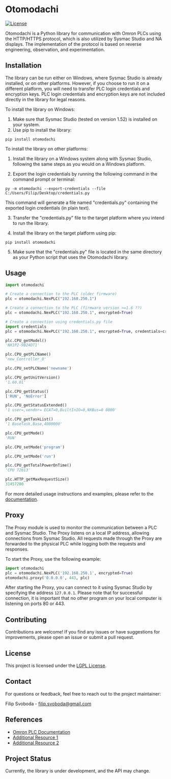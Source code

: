 # Otomodachi

[![License](https://img.shields.io/badge/license-LGPL-blue.svg)](LICENSE)

Otomodachi is a Python library for communication with Omron PLCs using the HTTP/HTTPS protocol, which is also utilized by Sysmac Studio and NA displays. The implementation of the protocol is based on reverse engineering, observation, and experimentation.

## Installation

The library can be run either on Windows, where Sysmac Studio is already installed, or on other platforms. However, if you choose to run it on a different platform, you will need to transfer PLC login credentials and encryption keys. PLC login credentials and encryption keys are not included directly in the library for legal reasons.

To install the library on Windows:

1. Make sure that Sysmac Studio (tested on version 1.52) is installed on your system.
2. Use pip to install the library:

```
pip install otomodachi
```

To install the library on other platforms:

1. Install the library on a Windows system along with Sysmac Studio, following the same steps as you would on a Windows platform.

2. Export the login credentials by running the following command in the command prompt or terminal:

```
py -m otomodachi --export-credentials --file C:/Users/Filip/Desktop/credentials.py
```

This command will generate a file named "credentials.py" containing the exported login credentials (in plain text).

3. Transfer the "credentials.py" file to the target platform where you intend to run the library.

4. Install the library on the target platform using pip:

```
pip install otomodachi
```

5. Make sure that the "credentials.py" file is located in the same directory as your Python script that uses the Otomodachi library.


## Usage

```python
import otomodachi

# Create a connection to the PLC (older firmware)
plc = otomodachi.NexPLC("192.168.250.1")

# Create a connection to the PLC (firmware version >=1.6 ??)
plc = otomodachi.NexPLC("192.168.250.1", encrypted=True)

# Create a connection using credentials.py file
import credentials
plc = otomodachi.NexPLC("192.168.250.1", encrypted=True, credentials=credentials)

plc.CPU_getModel()
'NX1P2-9B24DT1'

plc.CPU_getPLCName()
'new_Controller_0'

plc.CPU_setPLCName('newname')

plc.CPU_getUnitVersion()
'1.60.01'

plc.CPU_getStatus()
['RUN', 'NoError']

plc.CPU_getStatusExtended()
'1 user=,vendor= ECAT=0,BuiltInIO=0,NXBus=0 0000'

plc.CPU_getTaskList()
'1 BaseTask,Base,4000000'

plc.CPU_getMode()
'RUN'

plc.CPU_setMode('program')

plc.CPU_setMode('run')

plc.CPU_getTotalPowerOnTime()
'CPU 72613'

plc.HTTP_getMaxRequestSize()
31457280

```

For more detailed usage instructions and examples, please refer to the [documentation](https://link-to-documentation).

## Proxy

The Proxy module is used to monitor the communication between a PLC and Sysmac Studio. The Proxy listens on a local IP address, allowing connections from Sysmac Studio. All requests made through the Proxy are forwarded to the physical PLC while logging both the requests and responses.

To start the Proxy, use the following example:

```python
import otomodachi
plc = otomodachi.NexPLC('192.168.250.1', encrypted=True)
otomodachi.proxy('0.0.0.0', 443, plc)
```

After starting the Proxy, you can connect to it using Sysmac Studio by specifying the address `127.0.0.1`. Please note that for successful connection, it is important that no other program on your local computer is listening on ports 80 or 443.


## Contributing

Contributions are welcome! If you find any issues or have suggestions for improvements, please open an issue or submit a pull request.

## License

This project is licensed under the [LGPL License](LICENSE).

## Contact

For questions or feedback, feel free to reach out to the project maintainer:

Filip Svoboda - filip.svoboda@gmail.com

## References

- [Omron PLC Documentation](https://link-to-omron-plc-docs)
- [Additional Resource 1](https://link-to-resource-1)
- [Additional Resource 2](https://link-to-resource-2)

## Project Status

Currently, the library is under development, and the API may change.

